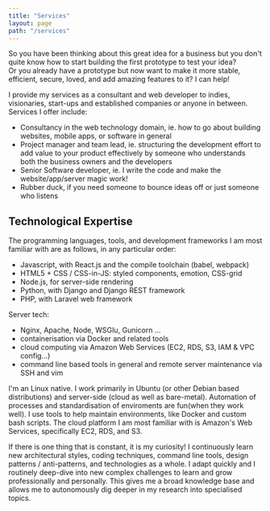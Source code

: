 ```yaml
---
title: "Services"
layout: page
path: "/services"
---
```


So you have been thinking about this great idea for a business but you don't quite know how to start building the first prototype to test your idea?   
Or you already have a prototype but now want to make it more stable, efficient, secure, loved, and add amazing features to it? I can help!

I provide my services as a consultant and web developer to indies, visionaries, start-ups and established companies or anyone in between. Services I offer include:

- Consultancy in the web technology domain, ie. how to go about building websites, mobile apps, or software in general
- Project manager and team lead, ie. structuring the development effort to add value to your product effectively by someone who understands both the business owners and the developers
- Senior Software developer, ie. I write the code and make the website/app/server magic work!
- Rubber duck, if you need someone to bounce ideas off or just someone who listens

## Technological Expertise

The programming languages, tools, and development frameworks I am most familiar with are as follows, in any particular order:

- Javascript, with React.js and the compile toolchain (babel, webpack)
- HTML5 + CSS / CSS-in-JS: styled components, emotion, CSS-grid
- Node.js, for server-side rendering
- Python, with Django and Django REST framework
- PHP, with Laravel web framework

Server tech:

- Nginx, Apache, Node, WSGIu, Gunicorn ...
- containerisation via Docker and related tools
- cloud computing via Amazon Web Services (EC2, RDS, S3, IAM & VPC config...)
- command line based tools in general and remote server maintenance via SSH and vim

I'm an Linux native. I work primarily in Ubuntu (or other Debian based distributions) and server-side (cloud as well as bare-metal). Automation of processes and standardisation of enviroments are fun(when they work well). I use tools to help maintain environments, like Docker and custom bash scripts.
The cloud platform I am most familiar with is Amazon's Web Services, specifically EC2, RDS, and S3.

If there is one thing that is constant, it is my curiosity! I continuously learn new architectural styles, coding techniques, command line tools, design patterns / anti-patterns, and technologies as a whole.
I adapt quickly and I routinely deep-dive into new complex challenges to learn and grow professionally and personally. This gives me a broad knowledge base and allows me to autonomously dig deeper in my research into specialised topics.